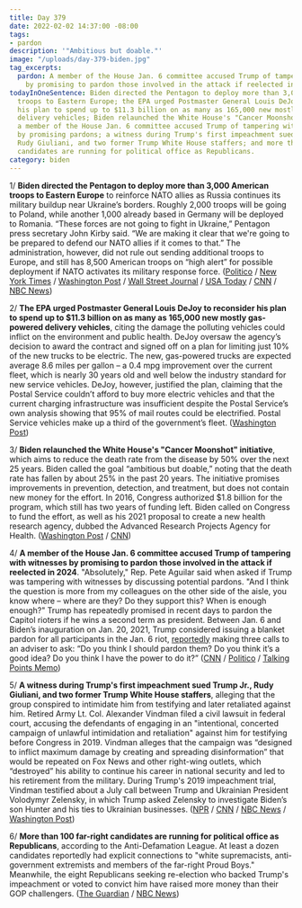 ```yaml
---
title: Day 379
date: 2022-02-02 14:37:00 -08:00
tags:
- pardon
description: '"Ambitious but doable."'
image: "/uploads/day-379-biden.jpg"
tag_excerpts:
  pardon: A member of the House Jan. 6 committee accused Trump of tampering with witnesses
    by promising to pardon those involved in the attack if reelected in 2024.
todayInOneSentence: Biden directed the Pentagon to deploy more than 3,000 American
  troops to Eastern Europe; the EPA urged Postmaster General Louis DeJoy to reconsider
  his plan to spend up to $11.3 billion on as many as 165,000 new mostly gas-powered
  delivery vehicles; Biden relaunched the White House's "Cancer Moonshot" initiative;
  a member of the House Jan. 6 committee accused Trump of tampering with witnesses
  by promising pardons; a witness during Trump's first impeachment sued Trump Jr.,
  Rudy Giuliani, and two former Trump White House staffers; and more than 100 far-right
  candidates are running for political office as Republicans.
category: biden
---
```


1/ **Biden directed the Pentagon to deploy more than 3,000 American troops to Eastern Europe** to reinforce NATO allies as Russia continues its military buildup near Ukraine’s borders. Roughly 2,000 troops will be going to Poland, while another 1,000 already based in Germany will be deployed to Romania. “These forces are not going to fight in Ukraine,” Pentagon press secretary John Kirby said. “We are making it clear that we're going to be prepared to defend our NATO allies if it comes to that.” The administration, however, did not rule out sending additional troops to Europe, and still has 8,500 American troops on “high alert” for possible deployment if NATO activates its military response force. ([Politico](https://www.politico.com/news/2022/02/02/biden-troops-europe-ukraine-tensions-00004630) / [New York Times](https://www.nytimes.com/live/2022/02/02/world/ukraine-russia-news#us-troops-will-be-deployed-to-nato-allies-in-eastern-europe) / [Washington Post](https://www.washingtonpost.com/world/2022/02/02/ukraine-russia-putin-military-nato/) / [Wall Street Journal](https://www.wsj.com/articles/u-s-orders-3-000-troops-to-bolster-european-allies-in-russia-ukraine-crisis-11643810404) / [USA Today](https://www.usatoday.com/story/news/politics/2022/02/02/russia-ukraine-conflict-pentagon-deploy-3-000-troops-europe/9313094002/) / [CNN](https://www.cnn.com/2022/02/02/politics/us-troops-europe-russia/index.html) / [NBC News](https://www.nbcnews.com/politics/white-house/biden-deploy-troops-eastern-europe-amid-ukraine-standoff-n1288408))

2/ **The EPA urged Postmaster General Louis DeJoy to reconsider his plan to spend up to $11.3 billion on as many as 165,000 new mostly gas-powered delivery vehicles**, citing the damage the polluting vehicles could inflict on the environment and public health. DeJoy oversaw the agency’s decision to award the contract and signed off on a plan for limiting just 10% of the new trucks to be electric. The new, gas-powered trucks are expected average 8.6 miles per gallon – a 0.4 mpg improvement over the current fleet, which is nearly 30 years old and well below the industry standard for new service vehicles. DeJoy, however, justified the plan, claiming that the Postal Service couldn’t afford to buy more electric vehicles and that the current charging infrastructure was insufficient despite the Postal Service’s own analysis showing that 95% of mail routes could be electrified. Postal Service vehicles make up a third of the government’s fleet. ([Washington Post](https://www.washingtonpost.com/climate-environment/2022/02/02/usps-trucks-epa-climate-change/))

3/ **Biden relaunched the White House's "Cancer Moonshot" initiative**, which aims to reduce the death rate from the disease by 50% over the next 25 years. Biden called the goal “ambitious but doable,” noting that the death rate has fallen by about 25% in the past 20 years. The initiative promises improvements in prevention, detection, and treatment, but does not contain new money for the effort. In 2016, Congress authorized $1.8 billion for the program, which still has two years of funding left. Biden called on Congress to fund the effort, as well as his 2021 proposal to create a new health research agency, dubbed the Advanced Research Projects Agency for Health. ([Washington Post](https://www.washingtonpost.com/health/2022/02/02/biden-cancer-moonshot-renewal/) / [CNN](https://www.cnn.com/2022/02/02/politics/cancer-moonshot-initiative-white-house-biden/index.html))

4/ **A member of the House Jan. 6 committee accused Trump of tampering with witnesses by promising to pardon those involved in the attack if reelected in 2024**. "Absolutely," Rep. Pete Aguilar said when asked if Trump was tampering with witnesses by discussing potential pardons. "And I think the question is more from my colleagues on the other side of the aisle, you know where – where are they? Do they support this? When is enough enough?" Trump has repeatedly promised in recent days to pardon the Capitol rioters if he wins a second term as president. Between Jan. 6 and Biden’s inauguration on Jan. 20, 2021, Trump considered issuing a blanket pardon for all participants in the Jan. 6 riot, [reportedly](https://www.politico.com/news/2022/02/02/trump-considered-blanket-pardons-for-jan-6-rioters-before-he-left-office-00004738) making three calls to an adviser to ask: “Do you think I should pardon them? Do you think it’s a good idea? Do you think I have the power to do it?” ([CNN](https://www.cnn.com/2022/02/02/politics/pete-aguilar-trump-january-6-pardons-cnntv/index.html) / [Politico](https://www.politico.com/news/2022/02/02/jan-6-committee-trump-witnesses-00004559) / [Talking Points Memo](https://talkingpointsmemo.com/news/trump-absolutely-witness-tampering-insurrectionists-pardons-jan-6-committee-pete-aguilar))

5/ **A witness during Trump's first impeachment sued Trump Jr., Rudy Giuliani, and two former Trump White House staffers**, alleging that the group conspired to intimidate him from testifying and later retaliated against him. Retired Army Lt. Col. Alexander Vindman filed a civil lawsuit in federal court, accusing the defendants of engaging in an "intentional, concerted campaign of unlawful intimidation and retaliation" against him for testifying before Congress in 2019. Vindman alleges that the campaign was “designed to inflict maximum damage by creating and spreading disinformation” that would be repeated on Fox News and other right-wing outlets, which “destroyed” his ability to continue his career in national security and led to his retirement from the military. During Trump's 2019 impeachment trial, Vindman testified about a July call between Trump and Ukrainian President Volodymyr Zelensky, in which Trump asked Zelensky to investigate Biden’s son Hunter and his ties to Ukrainian businesses. ([NPR](https://www.npr.org/2022/02/02/1077626487/alexander-vindman-sues-rudy-guiliani-trump-jr-impeachment) / [CNN](https://www.cnn.com/2022/02/02/politics/alexander-vindman-donald-trump-rudy-giuliani-ukraine-impeachment/index.html) / [NBC News](https://www.nbcnews.com/politics/donald-trump/impeachment-witness-vindman-sues-trump-s-son-top-allies-over-n1288425) / [Washington Post](https://www.washingtonpost.com/politics/2022/02/02/alexander-vindman-sues-trump-jr-giuliani-retaliation-over-first-trump-impeachment-trial/))

6/ **More than 100 far-right candidates are running for political office as Republicans**, according to the Anti-Defamation League. At least a dozen candidates reportedly had explicit connections to "white supremacists, anti-government extremists and members of the far-right Proud Boys." Meanwhile, the eight Republicans seeking re-election who backed Trump's impeachment or voted to convict him have raised more money than their GOP challengers. ([The Guardian](https://www.theguardian.com/world/2022/feb/02/republicans-100-far-right-candidates-2022) / [NBC News](https://www.nbcnews.com/politics/elections/republicans-impeached-trump-outpace-challengers-latest-fundraising-hau-rcna14496))